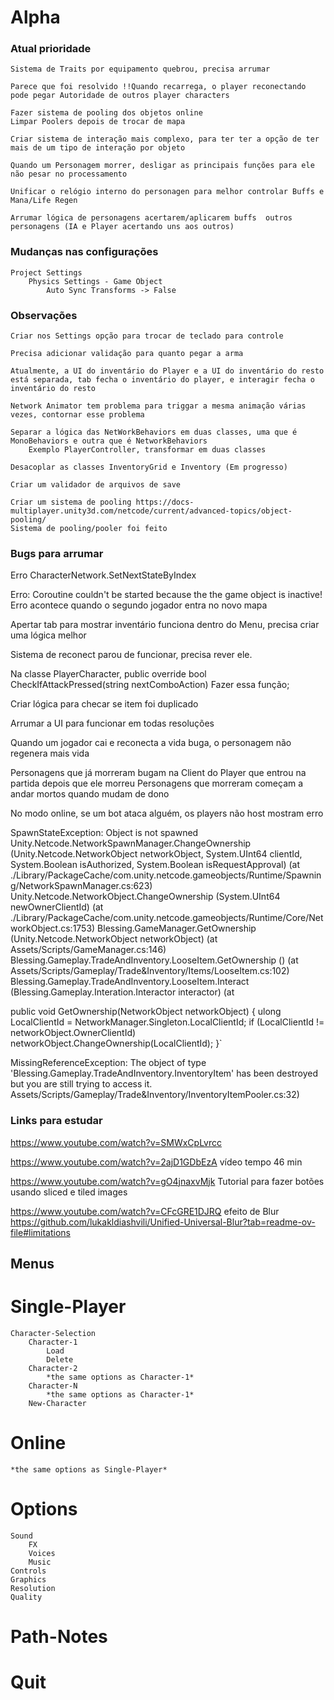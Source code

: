 # Alpha

### Atual prioridade
    Sistema de Traits por equipamento quebrou, precisa arrumar

    Parece que foi resolvido !!Quando recarrega, o player reconectando pode pegar Autoridade de outros player characters

    Fazer sistema de pooling dos objetos online
    Limpar Poolers depois de trocar de mapa

    Criar sistema de interação mais complexo, para ter ter a opção de ter mais de um tipo de interação por objeto

    Quando um Personagem morrer, desligar as principais funções para ele não pesar no processamento

    Unificar o relógio interno do personagen para melhor controlar Buffs e Mana/Life Regen

    Arrumar lógica de personagens acertarem/aplicarem buffs  outros personagens (IA e Player acertando uns aos outros)

    

### Mudanças nas configurações
    Project Settings
        Physics Settings - Game Object
            Auto Sync Transforms -> False

### Observações
    Criar nos Settings opção para trocar de teclado para controle
    
    Precisa adicionar validação para quanto pegar a arma
    
    Atualmente, a UI do inventário do Player e a UI do inventário do resto está separada, tab fecha o inventário do player, e interagir fecha o inventário do resto
    
    Network Animator tem problema para triggar a mesma animação várias vezes, contornar esse problema

    Separar a lógica das NetWorkBehaviors em duas classes, uma que é MonoBehaviors e outra que é NetworkBehaviors
        Exemplo PlayerController, transformar em duas classes

    Desacoplar as classes InventoryGrid e Inventory (Em progresso)

    Criar um validador de arquivos de save

    Criar um sistema de pooling https://docs-multiplayer.unity3d.com/netcode/current/advanced-topics/object-pooling/
    Sistema de pooling/pooler foi feito
    

### Bugs para arrumar
Erro CharacterNetwork.SetNextStateByIndex

Erro: Coroutine couldn't be started because the the game object is inactive!
    Erro acontece quando o segundo jogador entra no novo mapa

Apertar tab para mostrar inventário funciona dentro do Menu, precisa criar uma lógica melhor

Sistema de reconect parou de funcionar, precisa rever ele.

Na classe PlayerCharacter, 
public override bool CheckIfAttackPressed(string nextComboAction)
Fazer essa função;

Criar lógica para checar se item foi duplicado

Arrumar a UI para funcionar em todas resoluções

Quando um jogador cai e reconecta a vida buga, o personagem não regenera mais vida

Personagens que já morreram bugam na Client do Player que entrou na partida depois que ele morreu
Personagens que morreram começam a andar mortos quando mudam de dono

No modo online, se um bot ataca alguém, os players não host mostram erro

SpawnStateException: Object is not spawned
Unity.Netcode.NetworkSpawnManager.ChangeOwnership (Unity.Netcode.NetworkObject networkObject, System.UInt64 clientId, System.Boolean isAuthorized, System.Boolean isRequestApproval) (at ./Library/PackageCache/com.unity.netcode.gameobjects/Runtime/Spawning/NetworkSpawnManager.cs:623)
Unity.Netcode.NetworkObject.ChangeOwnership (System.UInt64 newOwnerClientId) (at ./Library/PackageCache/com.unity.netcode.gameobjects/Runtime/Core/NetworkObject.cs:1753)
Blessing.GameManager.GetOwnership (Unity.Netcode.NetworkObject networkObject) (at Assets/Scripts/GameManager.cs:146)
Blessing.Gameplay.TradeAndInventory.LooseItem.GetOwnership () (at Assets/Scripts/Gameplay/Trade&Inventory/Items/LooseItem.cs:102)
Blessing.Gameplay.TradeAndInventory.LooseItem.Interact (Blessing.Gameplay.Interation.Interactor interactor) (at 

public void GetOwnership(NetworkObject networkObject)
{
    ulong LocalClientId = NetworkManager.Singleton.LocalClientId;
    if (LocalClientId != networkObject.OwnerClientId)
        networkObject.ChangeOwnership(LocalClientId);
}`

MissingReferenceException: The object of type 'Blessing.Gameplay.TradeAndInventory.InventoryItem' has been destroyed but you are still trying to access it.
Assets/Scripts/Gameplay/Trade&Inventory/InventoryItemPooler.cs:32)

### Links para estudar
https://www.youtube.com/watch?v=SMWxCpLvrcc

https://www.youtube.com/watch?v=2ajD1GDbEzA vídeo tempo 46 min

https://www.youtube.com/watch?v=gO4jnaxvMjk Tutorial para fazer botões usando sliced e tiled images

https://www.youtube.com/watch?v=CFcGRE1DJRQ efeito de Blur
https://github.com/lukakldiashvili/Unified-Universal-Blur?tab=readme-ov-file#limitations

## Menus
# Single-Player
    Character-Selection
        Character-1 
            Load 
            Delete 
        Character-2 
            *the same options as Character-1* 
        Character-N 
            *the same options as Character-1*
        New-Character
# Online 
    *the same options as Single-Player* 
# Options 
    Sound 
        FX 
        Voices 
        Music 
    Controls 
    Graphics 
    Resolution 
    Quality 
# Path-Notes 
# Quit 